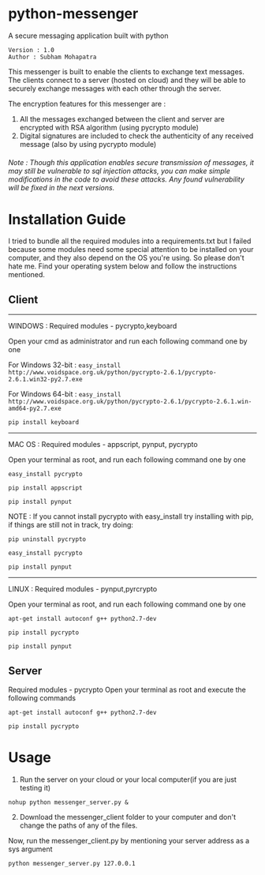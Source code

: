# python-messenger

A secure messaging application built with python
```
Version : 1.0
Author : Subham Mohapatra
```


This messenger is built to enable the clients to exchange text messages. The clients connect to a server (hosted on cloud) and they will be able to securely exchange messages with each other through the server.

The encryption features for this messenger are : 
1. All the messages exchanged between the client and server are encrypted with RSA algorithm (using pycrypto module)
2. Digital signatures are included to check the authenticity of any received message (also by using pycrypto module)

###### Note : Though this application enables secure transmission of messages, it may still be vulnerable to sql injection attacks, you can make simple modifications in the code to avoid these attacks. Any found vulnerability will be fixed in the next versions.


# Installation Guide
I tried to bundle all the required modules into a requirements.txt but I failed because some modules need some special attention to be installed on your computer, and they also depend on the OS you're using. So please don't hate me.
Find your operating system below and follow the instructions mentioned.

## Client
-------------------------------------------------------------------------------

WINDOWS : 
Required modules - pycrypto,keyboard

Open your cmd as administrator and run each following command one by one

For Windows 32-bit : 
```easy_install http://www.voidspace.org.uk/python/pycrypto-2.6.1/pycrypto-2.6.1.win32-py2.7.exe```

For Windows 64-bit : 
```easy_install http://www.voidspace.org.uk/python/pycrypto-2.6.1/pycrypto-2.6.1.win-amd64-py2.7.exe```

```pip install keyboard```



-------------------------------------------------------------------------------



MAC OS : 
Required modules - appscript, pynput, pycrypto

Open your terminal as root, and run each following command one by one

```easy_install pycrypto```

```pip install appscript```

```pip install pynput```

NOTE : If you cannot install pycrypto with easy_install try installing with pip, if things are still not in track, try doing: 

```pip uninstall pycrypto```

```easy_install pycrypto```

```pip install pynput```



-------------------------------------------------------------------------------



LINUX : 
Required modules - pynput,pyrcrypto

Open your terminal as root, and run each following command one by one

```apt-get install autoconf g++ python2.7-dev```

```pip install pycrypto```

```pip install pynput```

## Server
Required modules - pycrypto
Open your terminal as root and execute the following commands

```apt-get install autoconf g++ python2.7-dev```

```pip install pycrypto```

# Usage
1. Run the server on your cloud or your local computer(if you are just testing it)
```
nohup python messenger_server.py &
```
2. Download the messenger_client folder to your computer and don't change the paths of any of the files.

Now, run the messenger_client.py by mentioning your server address as a sys argument
```
python messenger_server.py 127.0.0.1
```

